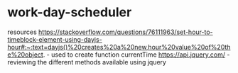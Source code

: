 # work-day-scheduler

resources 
https://stackoverflow.com/questions/76111963/set-hour-to-timeblock-element-using-dayjs-hour#:~:text=dayjs()%20creates%20a%20new,hour%20value%20of%20the%20object. - used to create function currentTime
https://api.jquery.com/ - reviewing the different methods available using jquery